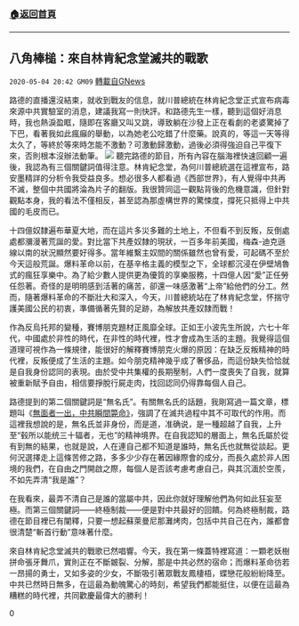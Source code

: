 ###  [:house:返回首頁](https://github.com/ourhimalayas/txt)
---

## 八角棒槌：來自林肯紀念堂滅共的戰歌
`2020-05-04 20:42 GM09` [轉載自GNews](https://gnews.org/zh-hant/194067/)

路德的直播還沒結束，就收到戰友的信息，就川普總統在林肯紀念堂正式宣布病毒來源中共實驗室的消息，建議我寫一則快評。和路德先生一樣，聽到這個好消息時，我也熱淚盈眶，隨即在客廳又叫又跳，導致躺在沙發上正在看劇的老婆驚掉了下巴，看著我如此瘋癲的舉動，以為她老公吃錯了什麼藥。說真的，等這一天等得太久了，等終於等來時怎能不激動？可激動歸激動，過後必須得強迫自己平復下來，否則根本沒辦法動筆。
![](https://s3.amazonaws.com/gnews-media-offload/wp-content/uploads/2020/05/04204113/Screen-Shot-2020-05-05-at-9.38.50-AM.png)
聽完路德的節目，所有內容在腦海裡快速回顧一遍後，我認為有三個關鍵詞值得注意。林肯紀念堂，為何川普總統選在這裡宣布，路安墨精詳的分析令我受益良多。想必很多人都看過《西部世界》，有人覺得中共再不滅，整個中共國將淪為片子的翻版。我很贊同這一觀點背後的危機意識，但針對觀點本身，我的看法不僅相反，甚至認為那虛構世界的驚悚度，撐死只抵得上中共國的毛皮而已。

十四億奴隸遍布華夏大地，而在這片多災多難的土地上，不但看不到反叛，反倒處處都瀰漫著荒誕的愛。對比當下共產奴隸的現狀，一百多年前美國，梅森-迪克遜線以南的狀況顯然要好得多。當年維繫主奴間的關係雖然也曾有愛，可起碼不至於今天這般荒誕。爆料革命以前，在基辛格主義的模型之下，全球都沉浸在伊壁鳩魯式的瘋狂享樂中。為了給少數人提供更為優質的享樂服務，十四億人因“愛”正任勞任怨著。奇怪的是明明感到活著的痛苦，卻還一味感激著“上帝”給他們的分工。然而，隨著爆料革命的不斷壯大和深入，今天，川普總統站在了林肯紀念堂，怀揣守護美國公民的初衷，準備循著先賢的足跡，為解放共產奴隸而戰！

作為反烏托邦的變種，賽博朋克題材正風靡全球。正如王小波先生所說，六七十年代，中國處於非性的時代，在非性的時代裡，性才會成為生活的主題。我覺得這個道理可視作為一條規律，能很好的解釋賽博朋克火爆的原因：在缺乏反叛精神的時代裡，反叛便成了生活的主題。如今朋克精神幾乎成了奢侈品，而這份缺失恰恰就是自我身份認同的表現。由於受中共集權的長期壓制，人們一度喪失了自我，就算被重新賦予自由，相信要掙脫行屍走肉，找回認同仍得靠每個人自己。

路德提到的第二個關鍵詞是“無名氏”。有關無名氏的話題，我剛寫過一篇文章，標題叫《[無面者一出，中共瞬間斃命》](https://gnews.org/zh-hans/191637/)，強調了在滅共過程中其不可取代的作用。而這裡我想說的是，無名氏並非身份，而是道，准确说，是一種超越了自我，上升至“毂所以能统三十辐者，无也”的精神境界。在自我認知的層面上，無名氏屬於從有到無的結果，也就是說，人在連自己都不知道是誰時，無名氏也就無從談起。更何況選擇走上這條苦修之路，多多少少存在著因緣際會的成分，而長久處於非人困境的我們，在自由之門開啟之際，每個人是否該考慮考慮自己，與其沉湎於空羨，不如先弄清“我是誰”？

在我看來，最弄不清自己是誰的當屬中共，因此你就好理解他們為何如此狂妄至極。而第三個關鍵詞——終極制裁——便是對中共最好的回饋。何為終極制裁，路德在節目裡已有闡釋，只要一想起蘇萊曼尼那灘烤肉，包括中共自己在內，誰都會很清楚“斬首行動”意味著什麼。

來自林肯紀念堂滅共的戰歌已然唱響。今天，我在第一條蓋特裡寫道：一顆老妖樹拼命張牙舞爪，實則正在不斷皴裂、分解，那是中共必然的宿命；而爆料革命彷若一昂揚的勇士，又如多姿的少女，不斷吸引著眾戰友鳳棲梧，蝶戀花般紛紛降至。中共已然時日無多，在這最為動魄驚心的時刻，希望我們都能挺住，以便在這最為糟糕的時代裡，共同歡慶最偉大的勝利！

0
